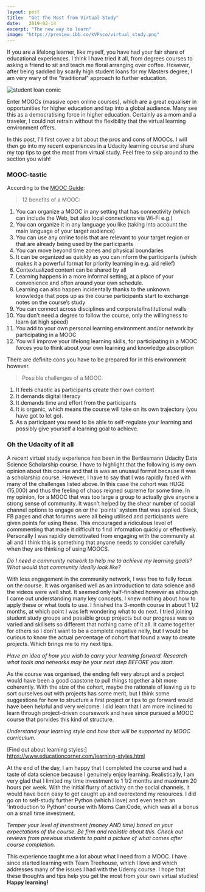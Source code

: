 ```yaml
---
layout: post
title:  "Get The Most from Virtual Study"
date:   2019-02-14
excerpt: "The new way to learn"
image: "https://preview.ibb.co/kVFsco/virtual_study.png"
---
```


If you are a lifelong learner, like myself, you have had your fair share of educational experiences. I think I have tried it all, from degrees courses to asking a friend to sit and teach me floral arranging over coffee. However, after being saddled by scarily high student loans for my Masters degree, I am very wary of the "traditional" approach to further education.  

![student loan comic](https://image.ibb.co/icmhco/16a9bc3ee4eb32a87c18cd3c713ef07c.jpg)

Enter MOOCs (massive open online courses), which are a great equaliser in opportunities for higher education and tap into a global audience. Many see this as a democratising force in higher education. Certainly as a mom and a traveler, I could not retrain without the flexibility that the virtual learning environment offers.

In this post, I'll first cover a bit about the pros and cons of MOOCs. I will then go into my recent experiences in a Udacity learning course and share my top tips to get the most from virtual study. Feel free to skip around to the section you wish!

### MOOC-tastic

According to the [MOOC Guide](http://moocguide.wikispaces.com/2.+Benefits+and+challenges+of+a+MOOC):
>12 benefits of a MOOC:
1.    You can organize a MOOC in any setting that has connectivity (which can include the Web, but also local connections via Wi-Fi e.g.)
2.    You can organize it in any language you like (taking into account the main language of your target audience)
3.    You can use any online tools that are relevant to your target region or that are already being used by the participants
4.    You can move beyond time zones and physical boundaries
5.    It can be organized as quickly as you can inform the participants (which makes it a powerful format for priority learning in e.g. aid relief)
6.    Contextualized content can be shared by all
7.    Learning happens in a more informal setting, at a place of your convenience and often around your own schedule.
8.    Learning can also happen incidentally thanks to the unknown knowledge that pops up as the course participants start to exchange notes on the course’s study
9.    You can connect across disciplines and corporate/institutional walls
10.   You don’t need a degree to follow the course, only the willingness to learn (at high speed)
11.   You add to your own personal learning environment and/or network by participating in a MOOC
12.   You will improve your lifelong learning skills, for participating in a MOOC forces you to think about your own learning and knowledge absorption

There are definite cons you have to be prepared for in this environment however.
>Possible challenges of a MOOC:
1.    It feels chaotic as participants create their own content
2.    It demands digital literacy
3.    It demands time and effort from the participants
4.    It is organic, which means the course will take on its own trajectory (you have got to let go).
5.    As a participant you need to be able to self-regulate your learning and possibly give yourself a learning goal to achieve.

### Oh the Udacity of it all

A recent virtual study experience has been in the Bertlesmann Udacity Data Science Scholarship course. I have to highlight that the following is my own opinion about this course and that is was an unusaul format because it was a scholarship course. However, I have to say that I was rapidly faced with many of the challenges listed above. In this case the cohort was HUGE (15,000) and thus the feeling of chaos reigned supreme for some time. In my opinion, for a MOOC that was too large a group to actually give anyone a strong sense of community. It wasn't helped by the shear number of social channel options to engage on or the 'points' system that was applied. Slack, FB pages and chat forumns were all being utilised and participants were given points for using these. This encouraged a ridiculous level of commmenting that made it difficult to find information quickly or effectively. Personally I was rapidly demotivated from engaging with the community at all and I think this is something that anyone needs to consider carefully when they are thinking of using MOOCS. 

_Do I need a community network to help me to achieve my learning goals? What would that community ideally look like?_

With less engagement in the community network, I was free to fully focus on the course. It was organised well as an introduction to data science and the videos were well shot. It seemed only half-finished however as although I came out understanding many key concepts, I knew nothing about how to apply these or what tools to use. I finished ths 3-month course in about 1 1/2 months, at which point I was left wondering what to do next. I tried joining student study groups and possible group projects but our progress was so varied and skillsets so different that nothing came of it all. It came together for others so I don't want to be a complete negative nelly, but I would be curious to know the actual percentage of cohort that found a way to create projects. Which brings me to my next tips.

_Have an idea of how you wish to carry your learning forward. Research what tools and networks may be your next step BEFORE you start._

As the course was organised, the ending felt very abrupt and a project would have been a good capstone to pull things together a bit more coherently. With the size of the cohort, maybe the rationale of leaving us to sort ourselves out with projects has some merit, but I think some suggestions for how to structure a first project or tips to go forward would have been helpful and very welcome. I did learn that I am more inclined to learn through project-driven coursework and have since pursued a MOOC course that porvides this kind of structure.

_Understand your learning style and how that will be supported by MOOC curriculum._

[Find out about learning styles:] <https://www.educationcorner.com/learning-styles.html>

At the end of the day, I am happy that I completed the course and had a taste of data science because I genuinely enjoy learning. Realistically, I am very glad that I limited my time investment to 1 1/2 months and maximum 20 hours per week. With the initial flurry of activity on the social channels, it would have been easy to get caught up and overextend my resources. I did go on to self-study further Python (which I love) and even teach an 'Introduction to Python' course with Moms Can:Code, which was all a bonus on a small time investment. 

_Temper your level of investment (money AND time) based on your expectations of the course. Be firm and realistic about this. Check out reviews from previous students to paint a picture of what comes after course completion._

This experience taught me a lot about what I need from a MOOC. I have since started learning with Team Treehouse, which I love and which addresses many of the issues I had with the Udemy course. I hope that these thoughts and tips help you get the most from your own virtual studies! **Happy learning!**

